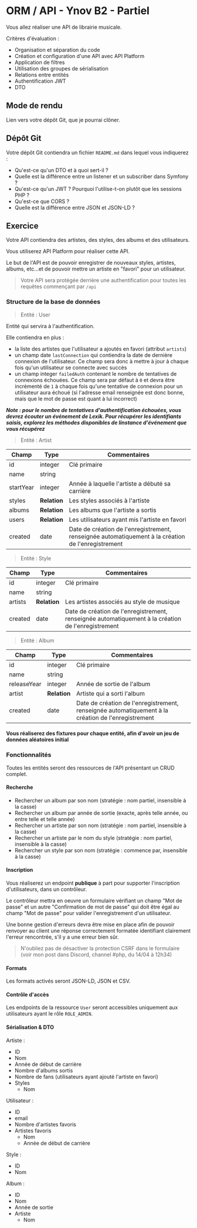 # ORM / API - Ynov B2 - Partiel

Vous allez réaliser une API de librairie musicale.

Critères d'évaluation :

- Organisation et séparation du code
- Création et configuration d'une API avec API Platform
- Application de filtres
- Utilisation des groupes de sérialisation
- Relations entre entités
- Authentification JWT
- DTO

## Mode de rendu

Lien vers votre dépôt Git, que je pourrai clôner.

## Dépôt Git

Votre dépôt Git contiendra un fichier `README.md` dans lequel vous indiquerez :

- Qu'est-ce qu'un DTO et à quoi sert-il ?
- Quelle est la différence entre un listener et un subscriber dans Symfony ?
- Qu'est-ce qu'un JWT ? Pourquoi l'utilise-t-on plutôt que les sessions PHP ?
- Qu'est-ce que CORS ?
- Quelle est la différence entre JSON et JSON-LD ?

## Exercice

Votre API contiendra des artistes, des styles, des albums et des utilisateurs.

Vous utiliserez API Platform pour réaliser cette API.

Le but de l'API est de pouvoir enregistrer de nouveaux styles, artistes, albums, etc...et de pouvoir mettre un artiste en "favori" pour un utilisateur.

>Votre API sera protégée derrière une authentification pour toutes les requêtes commençant par `/api`

### Structure de la base de données

> Entité : User

Entité qui servira à l'authentification.

Elle contiendra en plus :

- la liste des artistes que l'utilisateur a ajoutés en favori (attribut `artists`)
- un champ date `lastConnection` qui contiendra la date de dernière connexion de l'utilisateur. Ce champ sera donc à mettre à jour à chaque fois qu'un utilisateur se connecte avec succès
- un champ integer `failedAuth` contenant le nombre de tentatives de connexions échouées. Ce champ sera par défaut à `0` et devra être incrémenté de `1` à chaque fois qu'une tentative de connexion pour un utilisateur aura échoué (si l'adresse email renseignée est donc bonne, mais que le mot de passe est quant à lui incorrect)

***Note : pour le nombre de tentatives d'authentification échouées, vous devrez écouter un événement de Lexik. Pour récupérer les identifiants saisis, explorez les méthodes disponibles de linstance d'événement que vous récupérez***

> Entité : Artist

| Champ | Type | Commentaires |
|---|---|---|
| id | integer | Clé primaire |
| name | string | |
| startYear | integer | Année à laquelle l'artiste a débuté sa carrière |
| styles | **Relation** | Les styles associés à l'artiste |
| albums | **Relation** | Les albums que l'artiste a sortis |
| users | **Relation** | Les utilisateurs ayant mis l'artiste en favori |
| created | date | Date de création de l'enregistrement, renseignée automatiquement à la création de l'enregistrement |

> Entité : Style

| Champ | Type | Commentaires |
|---|---|---|
| id | integer | Clé primaire |
| name | string | |
| artists | **Relation** | Les artistes associés au style de musique |
| created | date | Date de création de l'enregistrement, renseignée automatiquement à la création de l'enregistrement |

> Entité : Album

| Champ | Type | Commentaires |
|---|---|---|
| id | integer | Clé primaire |
| name | string | |
| releaseYear | integer | Année de sortie de l'album |
| artist | **Relation** | Artiste qui a sorti l'album |
| created | date | Date de création de l'enregistrement, renseignée automatiquement à la création de l'enregistrement |

#### Vous réaliserez des fixtures pour chaque entité, afin d'avoir un jeu de données aléatoires initial

### Fonctionnalités

Toutes les entités seront des ressources de l'API présentant un CRUD complet.

#### Recherche

- Rechercher un album par son nom (stratégie : nom partiel, insensible à la casse)
- Rechercher un album par année de sortie (exacte, après telle année, ou entre telle et telle année)
- Rechercher un artiste par son nom (stratégie : nom partiel, insensible à la casse)
- Rechercher un artiste par le nom du style (stratégie : nom partiel, insensible à la casse)
- Rechercher un style par son nom (stratégie : commence par, insensible à la casse)

#### Inscription

Vous réaliserez un endpoint **publique** à part pour supporter l'inscription d'utilisateurs, dans un contrôleur.

Le contrôleur mettra en oeuvre un formulaire vérifiant un champ "Mot de passe" et un autre "Confirmation de mot de passe" qui doit être égal au champ "Mot de passe" pour valider l'enregistrement d'un utilisateur.

Une bonne gestion d'erreurs devra être mise en place afin de pouvoir renvoyer au client une réponse correctement formatée identifiant clairement l'erreur rencontrée, s'il y a une erreur bien sûr.

> N'oubliez pas de désactiver la protection CSRF dans le formulaire (voir mon post dans Discord, channel #php, du 14/04 à 12h34)

#### Formats

Les formats activés seront JSON-LD, JSON et CSV.

#### Contrôle d'accès

Les endpoints de la ressource `User` seront accessibles uniquement aux utilisateurs ayant le rôle `ROLE_ADMIN`.

#### Sérialisation & DTO

Artiste :

- ID
- Nom
- Année de début de carrière
- Nombre d'albums sortis
- Nombre de fans (utilisateurs ayant ajouté l'artiste en favori)
- Styles
  - Nom

Utilisateur :

- ID
- email
- Nombre d'artistes favoris
- Artistes favoris
  - Nom
  - Année de début de carrière

Style :

- ID
- Nom

Album :

- ID
- Nom
- Année de sortie
- Artiste
  - Nom
